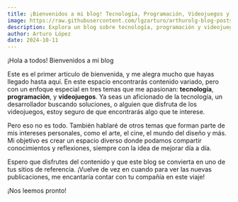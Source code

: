 ```yaml
---
title: ¡Bienvenidos a mi blog! Tecnología, Programación, Videojuegos y más
image: https://raw.githubusercontent.com/lgzarturo/arthurolg-blog-posts/refs/heads/main/articles/images/welcome-to-my-blog.webp
description: Explora un blog sobre tecnología, programación y videojuegos, con contenido interesante y diverso que va más allá de lo técnico. ¡Descubre temas apasionantes y visítanos con frecuencia para no perderte nada!
author: Arturo López
date: 2024-10-11
---
```


¡Hola a todos! Bienvenidos a mi blog

Este es el primer artículo de bienvenida, y me alegra mucho que hayas llegado hasta aquí. En este espacio encontrarás contenido variado, pero con un enfoque especial en tres temas que me apasionan: **tecnología**, **programación**, y **videojuegos**. Ya seas un aficionado de la tecnología, un desarrollador buscando soluciones, o alguien que disfruta de los videojuegos, estoy seguro de que encontrarás algo que te interese.

Pero eso no es todo. También hablaré de otros temas que forman parte de mis intereses personales, como el arte, el cine, el mundo del diseño y más. Mi objetivo es crear un espacio diverso donde podamos compartir conocimientos y reflexiones, siempre con la idea de mejorar día a día.

Espero que disfrutes del contenido y que este blog se convierta en uno de tus sitios de referencia. ¡Vuelve de vez en cuando para ver las nuevas publicaciones, me encantaría contar con tu compañía en este viaje!

¡Nos leemos pronto!
